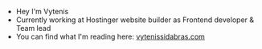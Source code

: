 
<!-- <a href="https://github.com/VytenisSidabras">
  <img align="center" src="https://github-readme-stats.vercel.app/api?username=VytenisSidabras&count_private=true&show_icons=true&theme=radical&hide=stars,prs" />
</a>
 -->


- Hey I'm Vytenis
- Currently working at Hostinger website builder as Frontend developer & Team lead
- You can find what I'm reading here: [vytenissidabras.com](https://vytenissidabras.com)
